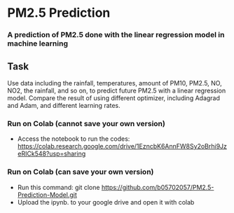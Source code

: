 # PM2.5 Prediction 

### A prediction of PM2.5 done with the linear regression model in machine learning

## Task
Use data including the rainfall, temperatures, amount of PM10, PM2.5, NO, NO2, the rainfall, and so on, to predict future PM2.5 with a linear regression model.   Compare the result of using different optimizer, including Adagrad and Adam, and different learning rates.

### Run on Colab (cannot save your own version)
* Access the notebook to run the codes: https://colab.research.google.com/drive/1EzncbK6AnnFW8Sy2oBrhi9JzeRICk548?usp=sharing

### Run on Colab (can save your own version)
* Run this command: git clone <https://github.com/b05702057/PM2.5-Prediction-Model.git>
* Upload the ipynb. to your google drive and open it with colab
